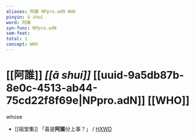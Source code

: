 ```yaml
---
aliases: 阿誰 NPpro.adN WHO
pinyin: ā shuí
word: 阿誰
syn-func: NPpro.adN
sem-feat: 
total: 1
concept: WHO 
---
```

# [[阿誰]] *[[ā shuí]]*  [[uuid-9a5db87b-8e0c-4513-ab44-75cd22f8f69e|NPpro.adN]] [[WHO]]
whose
 - [[祖堂集]] 「喜是**阿誰**分上事？」 / [HXWD](https://hxwd.org/textview.html?location=KR6q0002_Yan_003-1132a.13)
